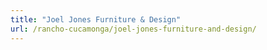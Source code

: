 ```yaml
---
title: "Joel Jones Furniture & Design"
url: /rancho-cucamonga/joel-jones-furniture-and-design/
---
```

